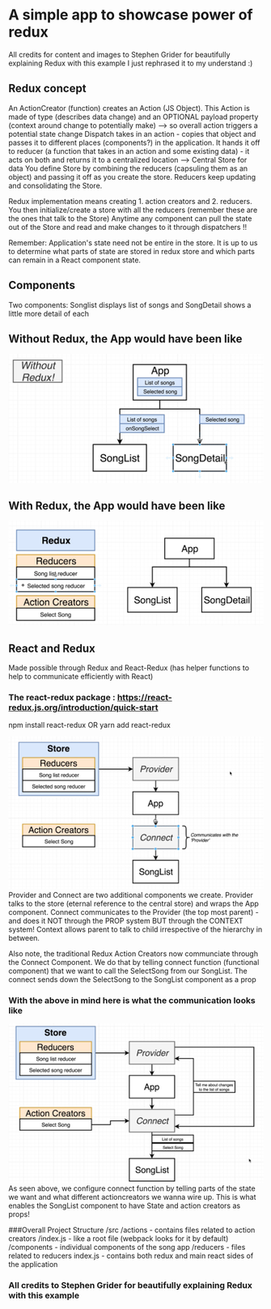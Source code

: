 # A simple app to showcase power of redux
All credits for content and images to Stephen Grider for beautifully explaining Redux with this example
I just rephrased it to my understand :)

## Redux concept

An ActionCreator (function) creates an Action (JS Object). This Action is made of type (describes data change) and an OPTIONAL payload property (context around change to potentially make) --> so overall action triggers a potential state change
Dispatch takes in an action - copies that object and passes it to different places (components?) in the application. It hands it off to reducer (a function that takes in an action and some existing data) - it acts on both and returns it to a centralized location --> Central Store for data
You define Store by combining the reducers (capsuling them as an object) and passing it off as you create the store. Reducers keep updating and consolidating the Store.

Redux implementation means creating 1. action creators and 2. reducers.
You then initialize/create a store with all the reducers (remember these are the ones that talk to the Store)
Anytime any component can pull the state out of the Store and read and make changes to it through dispatchers !!

Remember: Application's state need not be entire in the store. It is up to us to determine what parts of state are stored in redux store and which parts can remain in a React component state.

## Components

Two components:
Songlist displays list of songs and
SongDetail shows a little more detail of each

## Without Redux, the App would have been like

![Without Redux- The App would look like](/public/withoutRedux.png)

## With Redux, the App would have been like

![With Redux- The App would look like](/public/withRedux.png)

## React and Redux

Made possible through Redux and React-Redux (has helper functions to help to communicate efficiently with React)

### The react-redux package : https://react-redux.js.org/introduction/quick-start

npm install react-redux
OR
yarn add react-redux

![React-Redux implementation](/public/react-redux-implementation.png)
Provider and Connect are two additional components we create. Provider talks to the store (eternal reference to the central store) and wraps the App component.
Connect communicates to the Provider (the top most parent) - and does it NOT through the PROP system BUT through the CONTEXT system! Context allows parent to talk to child irrespective of the hierarchy in between.

Also note, the traditional Redux Action Creators now communciate through the Connect Component. We do that by telling connect function (functional component) that we want to call the SelectSong from our SongList. The connect sends down the SelectSong to the SongList component as a prop

### With the above in mind here is what the communication looks like

![React Redux detail use case](/public/react-redux-implementation-detail.png)
As seen above, we configure connect function by telling parts of the state we want and what different actioncreators we wanna wire up. This is what enables the SongList component to have State and action creators as props!

###Overall Project Structure
/src
  /actions - contains files related to action creators
    /index.js - like a root file (webpack looks for it by default)  
  /components - individual components of the song app
  /reducers - files related to reducers
  index.js - contains both redux and main react sides of the application  

### All credits to Stephen Grider for beautifully explaining Redux with this example
